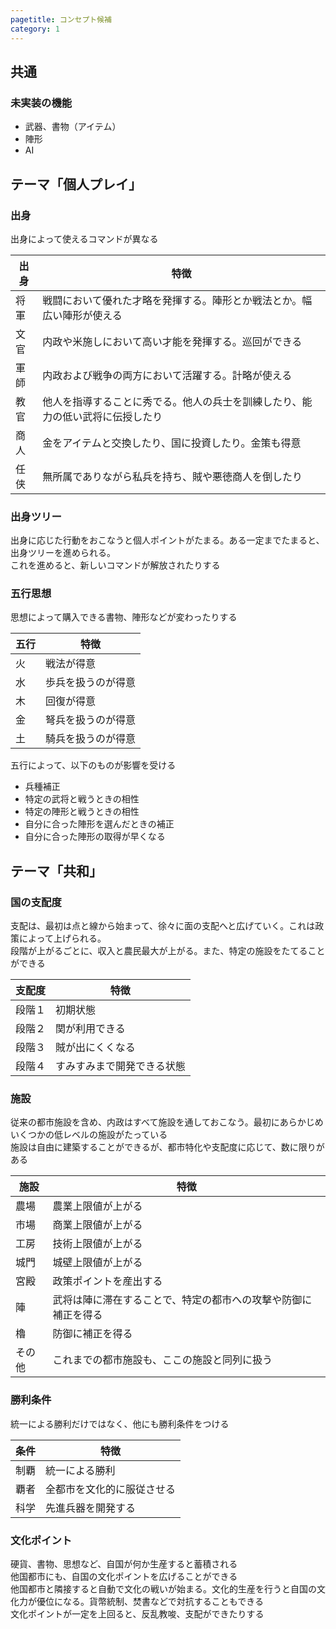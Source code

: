 ```yaml
---
pagetitle: コンセプト候補
category: 1
---
```


## 共通

### 未実装の機能
* 武器、書物（アイテム）
* 陣形
* AI

## テーマ「個人プレイ」

### 出身
出身によって使えるコマンドが異なる

| 出身 | 特徴 |
|---|---|
| 将軍 | 戦闘において優れた才略を発揮する。陣形とか戦法とか。幅広い陣形が使える |
| 文官 | 内政や米施しにおいて高い才能を発揮する。巡回ができる |
| 軍師 | 内政および戦争の両方において活躍する。計略が使える |
| 教官 | 他人を指導することに秀でる。他人の兵士を訓練したり、能力の低い武将に伝授したり |
| 商人 | 金をアイテムと交換したり、国に投資したり。金策も得意 |
| 任侠 | 無所属でありながら私兵を持ち、賊や悪徳商人を倒したり |

### 出身ツリー
出身に応じた行動をおこなうと個人ポイントがたまる。ある一定までたまると、出身ツリーを進められる。  
これを進めると、新しいコマンドが解放されたりする

### 五行思想
思想によって購入できる書物、陣形などが変わったりする  

| 五行 | 特徴 |
|---|---|
| 火 | 戦法が得意 |
| 水 | 歩兵を扱うのが得意 |
| 木 | 回復が得意 |
| 金 | 弩兵を扱うのが得意 |
| 土 | 騎兵を扱うのが得意 |

五行によって、以下のものが影響を受ける

* 兵種補正
* 特定の武将と戦うときの相性
* 特定の陣形と戦うときの相性
* 自分に合った陣形を選んだときの補正
* 自分に合った陣形の取得が早くなる

## テーマ「共和」

### 国の支配度
支配は、最初は点と線から始まって、徐々に面の支配へと広げていく。これは政策によって上げられる。  
段階が上がるごとに、収入と農民最大が上がる。また、特定の施設をたてることができる

| 支配度 | 特徴 |
|---|---|
| 段階１ | 初期状態 |
| 段階２ | 関が利用できる |
| 段階３ | 賊が出にくくなる |
| 段階４ | すみすみまで開発できる状態 |

### 施設
従来の都市施設を含め、内政はすべて施設を通しておこなう。最初にあらかじめいくつかの低レベルの施設がたっている  
施設は自由に建築することができるが、都市特化や支配度に応じて、数に限りがある

| 施設 | 特徴 |
|---|---|
| 農場 | 農業上限値が上がる |
| 市場 | 商業上限値が上がる |
| 工房 | 技術上限値が上がる |
| 城門 | 城壁上限値が上がる |
| 宮殿 | 政策ポイントを産出する |
| 陣 | 武将は陣に滞在することで、特定の都市への攻撃や防御に補正を得る |
| 櫓 | 防御に補正を得る |
| その他 | これまでの都市施設も、ここの施設と同列に扱う |

### 勝利条件
統一による勝利だけではなく、他にも勝利条件をつける

| 条件 | 特徴 |
|---|---|
| 制覇 | 統一による勝利 |
| 覇者 | 全都市を文化的に服従させる |
| 科学 | 先進兵器を開発する |

### 文化ポイント
硬貨、書物、思想など、自国が何か生産すると蓄積される  
他国都市にも、自国の文化ポイントを広げることができる  
他国都市と隣接すると自動で文化の戦いが始まる。文化的生産を行うと自国の文化力が優位になる。貨幣統制、焚書などで対抗することもできる  
文化ポイントが一定を上回ると、反乱教唆、支配ができたりする
